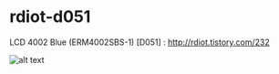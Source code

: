 # rdiot-d051
LCD 4002 Blue (ERM4002SBS-1) [D051] : http://rdiot.tistory.com/232

![alt text](http://cfile29.uf.tistory.com/image/2426AC3857E286631A4839)
